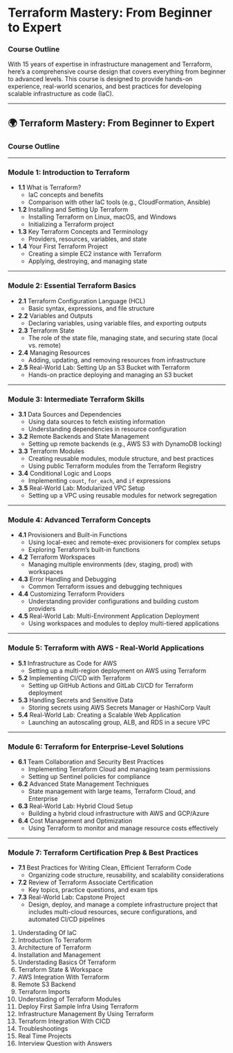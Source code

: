 # Terraform Mastery: From Beginner to Expert


### Course Outline


With 15 years of expertise in infrastructure management and Terraform, here’s a comprehensive course design that covers everything from beginner to advanced levels. This course is designed to provide hands-on experience, real-world scenarios, and best practices for developing scalable infrastructure as code (IaC).

---

## 🌍 **Terraform Mastery: From Beginner to Expert**

### **Course Outline**

---

### **Module 1: Introduction to Terraform**
- **1.1** What is Terraform?
  - IaC concepts and benefits
  - Comparison with other IaC tools (e.g., CloudFormation, Ansible)
- **1.2** Installing and Setting Up Terraform
  - Installing Terraform on Linux, macOS, and Windows
  - Initializing a Terraform project
- **1.3** Key Terraform Concepts and Terminology
  - Providers, resources, variables, and state
- **1.4** Your First Terraform Project
  - Creating a simple EC2 instance with Terraform
  - Applying, destroying, and managing state

---

### **Module 2: Essential Terraform Basics**
- **2.1** Terraform Configuration Language (HCL)
  - Basic syntax, expressions, and file structure
- **2.2** Variables and Outputs
  - Declaring variables, using variable files, and exporting outputs
- **2.3** Terraform State
  - The role of the state file, managing state, and securing state (local vs. remote)
- **2.4** Managing Resources
  - Adding, updating, and removing resources from infrastructure
- **2.5** Real-World Lab: Setting Up an S3 Bucket with Terraform
  - Hands-on practice deploying and managing an S3 bucket

---

### **Module 3: Intermediate Terraform Skills**
- **3.1** Data Sources and Dependencies
  - Using data sources to fetch existing information
  - Understanding dependencies in resource configuration
- **3.2** Remote Backends and State Management
  - Setting up remote backends (e.g., AWS S3 with DynamoDB locking)
- **3.3** Terraform Modules
  - Creating reusable modules, module structure, and best practices
  - Using public Terraform modules from the Terraform Registry
- **3.4** Conditional Logic and Loops
  - Implementing `count`, `for_each`, and `if` expressions
- **3.5** Real-World Lab: Modularized VPC Setup
  - Setting up a VPC using reusable modules for network segregation

---

### **Module 4: Advanced Terraform Concepts**
- **4.1** Provisioners and Built-in Functions
  - Using local-exec and remote-exec provisioners for complex setups
  - Exploring Terraform’s built-in functions
- **4.2** Terraform Workspaces
  - Managing multiple environments (dev, staging, prod) with workspaces
- **4.3** Error Handling and Debugging
  - Common Terraform issues and debugging techniques
- **4.4** Customizing Terraform Providers
  - Understanding provider configurations and building custom providers
- **4.5** Real-World Lab: Multi-Environment Application Deployment
  - Using workspaces and modules to deploy multi-tiered applications

---

### **Module 5: Terraform with AWS - Real-World Applications**
- **5.1** Infrastructure as Code for AWS
  - Setting up a multi-region deployment on AWS using Terraform
- **5.2** Implementing CI/CD with Terraform
  - Setting up GitHub Actions and GitLab CI/CD for Terraform deployment
- **5.3** Handling Secrets and Sensitive Data
  - Storing secrets using AWS Secrets Manager or HashiCorp Vault
- **5.4** Real-World Lab: Creating a Scalable Web Application
  - Launching an autoscaling group, ALB, and RDS in a secure VPC

---

### **Module 6: Terraform for Enterprise-Level Solutions**
- **6.1** Team Collaboration and Security Best Practices
  - Implementing Terraform Cloud and managing team permissions
  - Setting up Sentinel policies for compliance
- **6.2** Advanced State Management Techniques
  - State management with large teams, Terraform Cloud, and Enterprise
- **6.3** Real-World Lab: Hybrid Cloud Setup
  - Building a hybrid cloud infrastructure with AWS and GCP/Azure
- **6.4** Cost Management and Optimization
  - Using Terraform to monitor and manage resource costs effectively

---

### **Module 7: Terraform Certification Prep & Best Practices**
- **7.1** Best Practices for Writing Clean, Efficient Terraform Code
  - Organizing code structure, reusability, and scalability considerations
- **7.2** Review of Terraform Associate Certification
  - Key topics, practice questions, and exam tips
- **7.3** Real-World Lab: Capstone Project
  - Design, deploy, and manage a complete infrastructure project that includes multi-cloud resources, secure configurations, and automated CI/CD pipelines











































1. Understading Of IaC
2. Introduction To Terraform
3. Architecture of Terraform
4. Installation and Management
5. Understading Basics Of Terraform
6. Terraform State & Workspace
7. AWS Integration With Terraform
8. Remote S3 Backend
9. Terraform Imports
10. Understading of Terraform Modules
11. Deploy First Sample Infra Using Terraform
12. Infrastructure Management By Using Terraform
13. Terraform Integration With CICD
14. Troubleshootings
15. Real Time Projects
16. Interview Question with Answers


